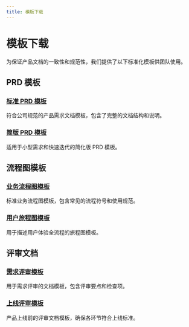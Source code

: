 ```yaml
---
title: 模板下载
---
```


# 模板下载

为保证产品文档的一致性和规范性，我们提供了以下标准化模板供团队使用。

## PRD 模板

### [标准 PRD 模板](/resources/templates/standard-prd.md)
符合公司规范的产品需求文档模板，包含了完整的文档结构和说明。

### [简版 PRD 模板](/resources/templates/simple-prd.md)
适用于小型需求和快速迭代的简化版 PRD 模板。

## 流程图模板

### [业务流程图模板](/resources/templates/business-flowchart.md)
标准业务流程图模板，包含常见的流程符号和使用规范。

### [用户旅程图模板](/resources/templates/user-journey.md)
用于描述用户体验全流程的旅程图模板。

## 评审文档

### [需求评审模板](/resources/templates/requirement-review.md)
用于需求评审的文档模板，包含评审要点和检查项。

### [上线评审模板](/resources/templates/launch-review.md)
产品上线前的评审文档模板，确保各环节符合上线标准。 